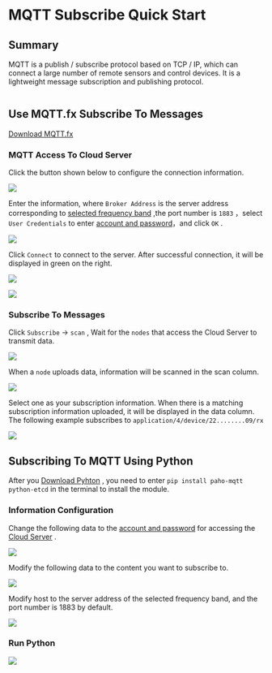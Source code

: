 # MQTT Subscribe Quick Start

## Summary

MQTT is a publish / subscribe protocol based on TCP / IP, which can connect a large number of remote sensors and control devices. It is a lightweight message subscription and publishing protocol.

```Tip:: The software version used in this example is MQTT.fx 1.7.1 and python 3.8.5

```

## Use MQTT.fx Subscribe To Messages

[Download MQTT.fx](http://mqttfx.jensd.de/index.php/download) 

### MQTT Access To Cloud Server

Click the button shown below to configure the connection information.

![](./img/01.png)

Enter the information, where ``Broker Address`` is the server address corresponding to [selected frequency band](https://cloud-platform-docs-zh-cn.readthedocs.io/zh/latest/quick_start.html#id3) ,the port number is ``1883`` ，select ``User Credentials`` to enter [account and password](https://cloud-platform-docs-zh-cn.readthedocs.io/zh/latest/quick_start.html#id2)，and click ``OK`` . 

![](./img/02.png)



Click ``Connect`` to connect to the server. After successful connection, it will be displayed in green on the right.

![](./img/03.png)

![](./img/05.png)

### Subscribe To Messages

Click ``Subscribe`` -> ``scan`` , Wait for the ``nodes`` that access the Cloud Server to transmit data.

![](./img/04.png)

When a ``node`` uploads data, information will be scanned in the scan column.

![](./img/06.png)

Select one as your subscription information. When there is a matching subscription information uploaded, it will be displayed in the data column. The following example subscribes to ``application/4/device/22........09/rx`` 

![](./img/07.png)

## Subscribing To MQTT Using Python

After you  [Download Pyhton](https://www.python.org/downloads/) , you need to enter ``pip install paho-mqtt python-etcd`` in the terminal to install the module.

### Information Configuration

Change the following data to the [account and password](https://cloud-platform-docs-zh-cn.readthedocs.io/zh/latest/quick_start.html#id2) for accessing the [Cloud Server](http://cloud.heltec.org) .

![](./img/08.png)

Modify the following data to the content you want to subscribe to.

![](./img/09.png)

Modify host to the server address of the selected frequency band, and the port number is 1883 by default.

![](./img/10.png)

### Run Python

![](./img/11.png)



